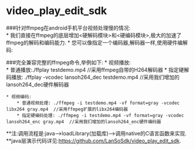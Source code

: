 # video_play_edit_sdk

###针对ffmpeg在android手机平台视频处理慢的情况:	
	* 我们直接在ffmpeg的底层增加<硬解码模块>和<硬编码模块>,极大的加速了ffmpeg的解码和编码能力.
	* 您可以像指定一个编码器,解码器一样,使用硬件编解码:

###完全兼容完整的ffmpeg命令,举例如下:
	* 视频播放:  
       * 普通播放:./ffplay testdemo.mp4  //采用ffmpeg自带的H264解码器
       * 指定硬解码播放: ./ffplay -vcodec lansoh264_dec testdemo.mp4  //采用我们增加的lansoh264_dec硬件解码器
       
	* 视频编码:
    	* 普通视频处理: ./ffmpeg -i testdemo.mp4 -vf format=gray -vcodec libx264 gray.mp4  //采用ffmpeg扩展的libx264编码器
    	* 指定硬编码处理: ./ffmpeg -i testdemo.mp4 -vf format=gray -vcodec lansoh264_enc gray.mp4  //采用我们增加的lansoh264_enc硬件编码器
    
    
  **注:调用流程是:java-->loadLibrary(加载库)-->调用native的C语言函数来实现.
  	 **java层演示代码详见:https://github.com/LanSoSdk/video_play_edit_sdk.
  	 